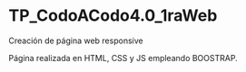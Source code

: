 # TP_CodoACodo4.0_1raWeb
Creación de página web responsive


Página realizada en HTML, CSS y JS empleando BOOSTRAP.
